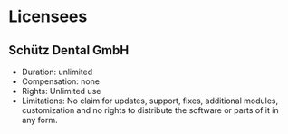 # Licensees #

## Schütz Dental GmbH

* Duration: unlimited
* Compensation: none
* Rights: Unlimited use
* Limitations: No claim for updates, support, fixes, additional modules, customization and no rights to distribute the software or parts of it in any form.

